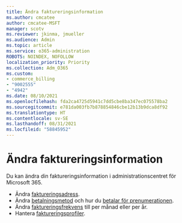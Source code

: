 ```yaml
---
title: Ändra faktureringsinformation
ms.author: cmcatee
author: cmcatee-MSFT
manager: scotv
ms.reviewer: jkinma, jmueller
ms.audience: Admin
ms.topic: article
ms.service: o365-administration
ROBOTS: NOINDEX, NOFOLLOW
localization_priority: Priority
ms.collection: Adm_O365
ms.custom:
- commerce_billing
- "9002555"
- "4942"
ms.date: 08/10/2021
ms.openlocfilehash: fda2ca4725d5941c7dd5cbe8ba347ec075578ba2
ms.sourcegitcommit: e781da003fb7b878854846cbe12b13b9dca8df92
ms.translationtype: HT
ms.contentlocale: sv-SE
ms.lasthandoff: 08/31/2021
ms.locfileid: "58845952"
---
```

# <a name="change-billing-information"></a>Ändra faktureringsinformation

Du kan ändra din faktureringsinformation i administrationscentret för Microsoft 365. 

- Ändra [faktureringsadress](https://docs.microsoft.com/microsoft-365/commerce/billing-and-payments/change-your-billing-addresses).
- Ändra [betalningsmetod](https://docs.microsoft.com/microsoft-365/commerce/billing-and-payments/manage-payment-methods) och hur du [betalar för prenumerationen](https://docs.microsoft.com/microsoft-365/commerce/billing-and-payments/pay-for-your-subscription).
- Ändra [faktureringsfrekvens](https://docs.microsoft.com/microsoft-365/commerce/billing-and-payments/change-payment-frequency) till per månad eller per år.
- Hantera [faktureringsprofiler](https://docs.microsoft.com/microsoft-365/commerce/billing-and-payments/manage-billing-profiles).

